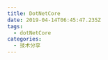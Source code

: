 ```yaml
---
title: DotNetCore
date: 2019-04-14T06:45:47.235Z
tags: 
  - dotNetCore
categories: 
  - 技术分享
---
```


